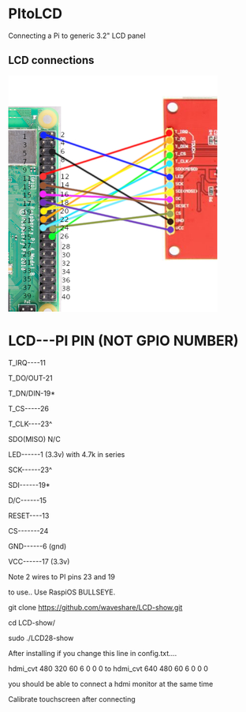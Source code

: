 # PItoLCD
Connecting a Pi to generic 3.2" LCD panel

## LCD connections

![screenshot](lcd002.jpg)

LCD---PI PIN (NOT GPIO NUMBER)
=============================
T_IRQ----11

T_DO/OUT-21

T_DN/DIN-19*

T_CS-----26

T_CLK----23^

SDO(MISO) N/C

LED------1 (3.3v) with 4.7k in series

SCK------23^

SDI------19*

D/C------15

RESET----13

CS-------24

GND------6 (gnd)

VCC------17 (3.3v)

Note 2 wires to PI pins 23 and 19

to use..
Use RaspiOS BULLSEYE.

git clone https://github.com/waveshare/LCD-show.git

cd LCD-show/

sudo ./LCD28-show

After installing if you change this line in config.txt....


hdmi_cvt 480 320 60 6 0 0 0 to hdmi_cvt 640 480 60 6 0 0 0

you should be able to connect a hdmi monitor at the same time 

Calibrate touchscreen after connecting
